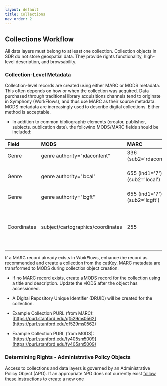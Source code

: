```yaml
---
layout: default
title: Collections
nav_order: 2
---
```


## Collections Workflow

All data layers must belong to at least one collection. Collection objects in SDR do not store geospatial data. They provide rights functionality, high-level description, and browsability. 

### Collection-Level Metadata

Collection-level records are created using either MARC or MODS metadata. This often depends on how or when the collection was acquired. Data purchased through traditional library acquisitions channels tend to originate in Symphony (WorkFlows), and thus use MARC as their source metadata. MODS metadata are increasingly used to describe digital collections. Either method is acceptable.

* In addition to common bibliographic elements (creator, publisher, subjects, publication date), the following MODS/MARC fields should be included:

|Field|MODS|MARC|Example|
|:-----|:------|:------|:------|
|Genre|genre authority="rdacontent"|336 (sub2='rdacontent')|cartographic dataset|
|Genre|genre authority="local"|655 (ind1='7'), (sub2='local')|Geographic information systems data|
|Genre|genre authority="lcgft"|655 (ind1='7'), (sub2='lcgft')|Geospatial data|
|Coordinates|subject/cartographics/coordinates|255|(W 121.4851--W 120.3878/N 038.0775--N 037.1347)|

If a MARC record already exists in WorkFlows, enhance the record as recommended and create a collection from the catKey. MARC metadata are transformed to MODS during collection object creation.

* If no MARC record exists, create a MODS record for the collection using a title and description. Update the MODS after the object has accessioned.

* A Digital Repository Unique Identifier (DRUID) will be created for the collection.


* Example Collection PURL (from MARC): [https://purl.stanford.edu/qf529ms0562](https://purl.stanford.edu/qf529ms0562)

* Example Collection PURL (from MODS): [https://purl.stanford.edu/fy405sm5009](https://purl.stanford.edu/fy405sm5009)

### Determining Rights - Administrative Policy Objects

Access to collections and data layers is governed by an Administrative Policy Object (APO). If an appropriate APO does not currently exist [follow these instructions](https://consul.stanford.edu/display/DLSSDOCS/Argo+-+How+to+Create+an+APO) to create a new one.

